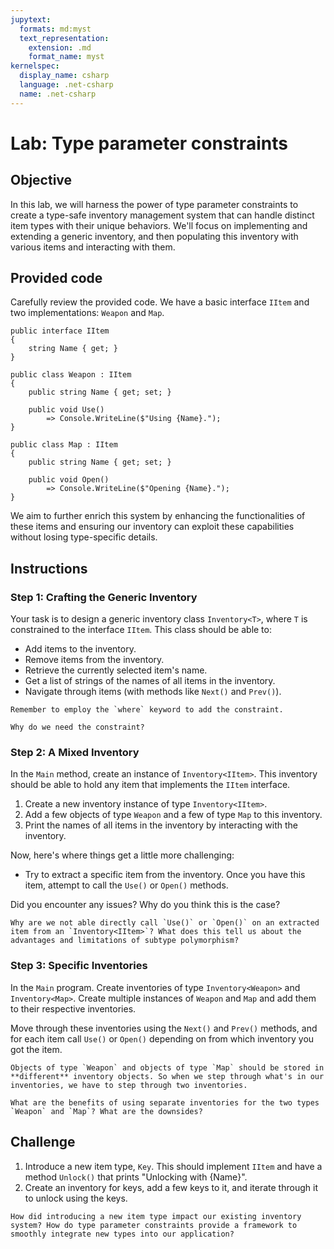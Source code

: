 ```yaml
---
jupytext:
  formats: md:myst
  text_representation:
    extension: .md
    format_name: myst
kernelspec:
  display_name: csharp
  language: .net-csharp
  name: .net-csharp
---
```


# Lab: Type parameter constraints

## Objective

In this lab, we will harness the power of type parameter constraints to create a type-safe inventory management system that can handle distinct item types with their unique behaviors. We'll focus on implementing and extending a generic inventory, and then populating this inventory with various items and interacting with them.

## Provided code

Carefully review the provided code. We have a basic interface `IItem` and two implementations: `Weapon` and `Map`.

```{code-cell}
public interface IItem
{
    string Name { get; }
}

public class Weapon : IItem
{
    public string Name { get; set; }

    public void Use()
        => Console.WriteLine($"Using {Name}.");
}

public class Map : IItem
{
    public string Name { get; set; }

    public void Open()
        => Console.WriteLine($"Opening {Name}.");
}
```

We aim to further enrich this system by enhancing the functionalities of these items and ensuring our inventory can exploit these capabilities without losing type-specific details.


## Instructions

### Step 1: Crafting the Generic Inventory

Your task is to design a generic inventory class `Inventory<T>`, where `T` is constrained to the interface `IItem`. This class should be able to:

- Add items to the inventory.
- Remove items from the inventory.
- Retrieve the currently selected item's name.
- Get a list of strings of the names of all items in the inventory.
- Navigate through items (with methods like `Next()` and `Prev()`).

```{important}
Remember to employ the `where` keyword to add the constraint.
```

```{admonition} 🤔 Reflection
Why do we need the constraint?
```


### Step 2: A Mixed Inventory

In the `Main` method, create an instance of `Inventory<IItem>`.
This inventory should be able to hold any item that implements the `IItem` interface.

1. Create a new inventory instance of type `Inventory<IItem>`.
2. Add a few objects of type `Weapon` and a few of type `Map` to this inventory.
3. Print the names of all items in the inventory by interacting with the inventory.

Now, here's where things get a little more challenging:

- Try to extract a specific item from the inventory. Once you have this item, attempt to call the `Use()` or `Open()` methods.

Did you encounter any issues? Why do you think this is the case?

```{admonition} 🤔 Reflection
Why are we not able directly call `Use()` or `Open()` on an extracted item from an `Inventory<IItem>`? What does this tell us about the advantages and limitations of subtype polymorphism?
```

### Step 3: Specific Inventories

In the `Main` program.
Create inventories of type `Inventory<Weapon>` and `Inventory<Map>`.
Create multiple instances of `Weapon` and `Map` and add them to their respective inventories.

Move through these inventories using the `Next()` and `Prev()` methods, and for each item call `Use()` or `Open()` depending on from which inventory you got the item.

```{important}
Objects of type `Weapon` and objects of type `Map` should be stored in **different** inventory objects. So when we step through what's in our inventories, we have to step through two inventories.
```

```{admonition} 🤔 Reflection
What are the benefits of using separate inventories for the two types `Weapon` and `Map`? What are the downsides?
```


## Challenge

1. Introduce a new item type, `Key`. This should implement `IItem` and have a method `Unlock()` that prints "Unlocking with {Name}".
2. Create an inventory for keys, add a few keys to it, and iterate through it to unlock using the keys.

```{admonition} 🤔 Reflection
How did introducing a new item type impact our existing inventory system? How do type parameter constraints provide a framework to smoothly integrate new types into our application?
```

